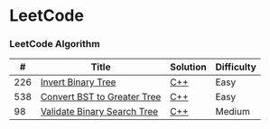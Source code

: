 LeetCode
========

### LeetCode Algorithm

| # | Title | Solution | Difficulty |
|---| ----- | -------- | ---------- |
|226|[Invert Binary Tree](https://leetcode.com/problems/invert-binary-tree/#/description)| [C++](https://github.com/piyush6348/leetcode/blob/master/Invert%20Binary%20Tree.cpp)|Easy|
|538|[Convert BST to Greater Tree](https://leetcode.com/problems/convert-bst-to-greater-tree/#/description)| [C++](https://github.com/piyush6348/leetcode/blob/master/Convert%20BST%20to%20Greater%20Tree.cpp)|Easy|
|98|[Validate Binary Search Tree](https://leetcode.com/problems/validate-binary-search-tree/#/description)| [C++](https://github.com/piyush6348/leetcode/blob/master/Validate%20Binary%20Search%20Tree.cpp)|Medium|


